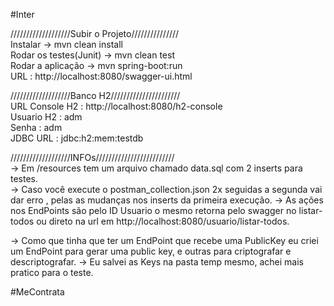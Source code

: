 #Inter


///////////////////Subir o Projeto///////////////                                                                                                  
Instalar -> mvn clean install                                                                            
Rodar os testes(Junit) -> mvn clean test                                                                       
Rodar a aplicação -> mvn spring-boot:run                                                                                         
URL : http://localhost:8080/swagger-ui.html                                                                                


///////////////////Banco H2//////////////////////                                                                
URL Console H2 : http://localhost:8080/h2-console                                                                
Usuario H2 : adm                                                                        
Senha : adm                                                                                             
JDBC URL : jdbc:h2:mem:testdb                                                                                           


///////////////////INFOs/////////////////////////                                                                                        
-> Em /resources tem um arquivo chamado data.sql com 2 inserts para testes.                                                 
-> Caso você execute o postman_collection.json 2x seguidas a segunda vai dar erro , pelas as mudanças nos inserts da primeira execução.
-> As ações nos EndPoints são pelo ID Usuario o mesmo retorna pelo swagger no listar-todos ou direto na url em http://localhost:8080/usuario/listar-todos.
                                                                                                    
-> Como que tinha que ter um EndPoint que recebe uma PublicKey eu criei um EndPoint para gerar uma public key, e outras para criptografar e descriptografar.
-> Eu salvei as Keys na pasta temp mesmo, achei mais pratico para o teste.                                                         



#MeContrata